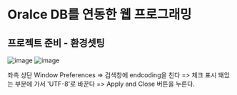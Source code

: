 # Oralce DB를 연동한 웹 프로그래밍

## 프로젝트 준비 - 환경셋팅
![image](https://github.com/seokhyun06/Shoppingmall/assets/122009563/37562a73-5def-4b7c-9425-7c18ec522830)
![image](https://github.com/seokhyun06/Shoppingmall/assets/122009563/b435a92d-e33b-430a-a790-af4db86a2a96)

좌측 상단 Window Preferences => 검색창에 endcoding을 친다 => 체크 표시 돼있는 부분에 가서 'UTF-8'로 바꾼다 => Apply and Close 버튼을 누른다.
